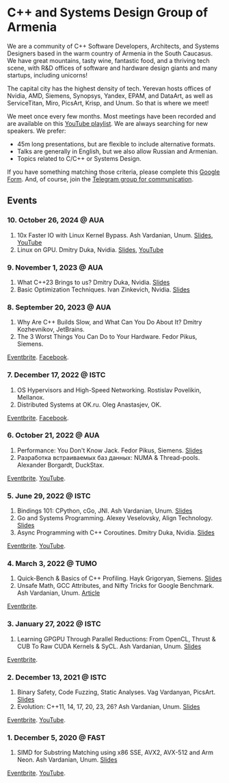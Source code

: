 # C++ and Systems Design Group of Armenia

We are a community of C++ Software Developers, Architects, and Systems Designers based in the warm country of Armenia in the South Caucasus.
We have great mountains, tasty wine, fantastic food, and a thriving tech scene, with R&D offices of software and hardware design giants and many startups, including unicorns!

The capital city has the highest density of tech.
Yerevan hosts offices of Nvidia, AMD, Siemens, Synopsys, Yandex, EPAM, and DataArt, as well as ServiceTitan, Miro, PicsArt, Krisp, and Unum.
So that is where we meet!

We meet once every few months.
Most meetings have been recorded and are available on this [YouTube playlist](https://youtube.com/playlist?list=PL2kcrNAeGTFy7SJ-IgZBvPyqqLdtK5Ds2).
We are always searching for new speakers.
We prefer:

* 45m long presentations, but are flexible to include alternative formats.
* Talks are generally in English, but we also allow Russian and Armenian.
* Topics related to C/C++ or Systems Design.

If you have something matching those criteria, please complete this [Google Form](https://forms.gle/6HV1S7HxEvNvq27H7).
And, of course, join the [Telegram group for communication](https://t.me/cpparm).

## Events

### 10. October 26, 2024 @ AUA

1. 10x Faster IO with Linux Kernel Bypass. Ash Vardanian, Unum. [Slides](materials/10.%20Ash%20Vardanian%20(Linux%20Kernel%20Bypass%20with%20io_uring).pdf), [YouTube](https://www.youtube.com/watch?v=o5SC7ryGTV0)
2. Linux on GPU. Dmitry Duka, Nvidia. [Slides](materials/10.%20Dmitry%20Duka%20(Linux%20on%20GPU).md), [YouTube](https://www.youtube.com/watch?v=h2Jcpu-WkK8)

### 9. November 1, 2023 @ AUA

1. What C++23 Brings to us? Dmitry Duka, Nvidia. [Slides](materials/9.%20Dmitry%20Duka%20(What%20C%2B%2B23%20brings%20to%20us).pdf)
2. Basic Optimization Techniques. Ivan Zinkevich, Nvidia. [Slides](materials/9.%20Ivan%20Zinkevich%20(Basic%20Optimization%20Techniques).pdf)

### 8. September 20, 2023 @ AUA

1. Why Are C++ Builds Slow, and What Can You Do About It? Dmitry Kozhevnikov, JetBrains.
2. The 3 Worst Things You Can Do to Your Hardware. Fedor Pikus, Siemens.

[Eventbrite](https://www.eventbrite.com/e/armenian-c-community-meetup-8-aua-akian-college-tickets-719277176397).
[Facebook](https://www.facebook.com/events/700648448619120).

### 7. December 17, 2022 @ ISTC

1. OS Hypervisors and High-Speed Networking. Rostislav Povelikin, Mellanox.
2. Distributed Systems at OK.ru. Oleg Anastasjev, OK.

[Eventbrite](https://www.eventbrite.com/e/armenian-c-community-meetup-7-istc-tickets-478590857137).
[Facebook](https://www.facebook.com/events/823532135430680).

### 6. October 21, 2022 @ AUA

1. Performance: You Don't Know Jack. Fedor Pikus, Siemens. [Slides](materials/6.%20Fedor%20Pikus.pdf)
2. Разработка встраиваемых баз данных: NUMA & Thread-pools. Alexander Borgardt, DuckStax.

[Eventbrite](https://www.eventbrite.com/e/armenian-c-community-meetup-6-aua-tickets-435665426017).
[YouTube](https://youtu.be/M4GST0BTjRM).

### 5. June 29, 2022 @ ISTC

1. Bindings 101: CPython, cGo, JNI. Ash Vardanian, Unum. [Slides](materials/5.%20Ash%20Vardanian%20(C%2B%2B%20Bindings%20101).pdf)
2. Go and Systems Programming. Alexey Veselovsky, Align Technology. [Slides](materials/5.%20Alexey%20Veselovsky.pdf)
3. Async Programming with C++ Coroutines. Dmitry Duka, Nvidia. [Slides](materials/5.%20Dmitry%20Duka%20(Asynchronous%20Programming%20in%20C%2B%2B).pdf)

[Eventbrite](https://www.eventbrite.com/e/armenian-c-community-meetup-5-unum-tickets-371195735437).
[YouTube](https://youtu.be/psmfAg1Nc3s).

### 4. March 3, 2022 @ TUMO

1. Quick-Bench & Basics of C++ Profiling. Hayk Grigoryan, Siemens. [Slides](materials/4.%20Hayk%20Grigoryan.pdf)
2. Unsafe Math, GCC Attributes, and Nifty Tricks for Google Benchmark. Ash Vardanian, Unum. [Article](https://ashvardanian.com/posts/google-benchmark/)

[Eventbrite](https://www.eventbrite.com/e/armenian-c-community-meetup-4-siemens-tickets-273420988537).

### 3. January 27, 2022 @ ISTC

1. Learning GPGPU Through Parallel Reductions: From OpenCL, Thrust & CUB To Raw CUDA Kernels & SyCL. Ash Vardanian, Unum. [Slides](meetings/blob/main/materials/3.%20Ash%20Vardanian%20(CUDA%20Introduction).pdf)

[Eventbrite](https://www.eventbrite.com/e/armenian-c-community-meetup-3-unum-tickets-247129158967).

### 2. December 13, 2021 @ ISTC

1. Binary Safety, Code Fuzzing, Static Analyses. Vag Vardanyan, PicsArt. [Slides](materials/2.%20Vag%20Vardanyan.pdf)
2. Evolution: C++11, 14, 17, 20, 23, 26? Ash Vardanian, Unum. [Slides](materials/2.%20Ash%20Vardanian%20(Language%20Evolution%20to%20C%2B%2B20%20and%20C%2B%2B23).pdf)

[Eventbrite](https://www.eventbrite.com/e/armenian-c-community-meetup-2-unum-tickets-224665429347).
[YouTube](https://youtu.be/jtttoxkjTIA).

### 1. December 5, 2020 @ FAST

1. SIMD for Substring Matching using x86 SSE, AVX2, AVX-512 and Arm Neon. Ash Vardanian, Unum. [Slides](materials/1.%20Ash%20Vardanian%20(SIMD%20Computing).pdf)

[Eventbrite](https://www.eventbrite.com/e/armenian-c-community-meetup-1-tickets-131200465123).
[YouTube](https://youtu.be/ft51yJ9mDcc).

